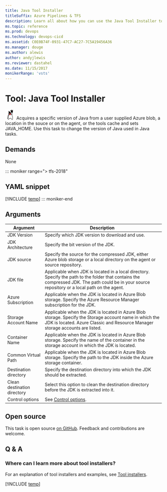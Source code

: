 ```yaml
---
title: Java Tool Installer
titleSuffix: Azure Pipelines & TFS
description: Learn all about how you can use the Java Tool Installer to change the version of Java in Azure Pipelines and Team Foundation Server (TFS).
ms.topic: reference
ms.prod: devops
ms.technology: devops-cicd
ms.assetid: C0E0B74F-0931-47C7-AC27-7C5A19456A36
ms.manager: douge
ms.author: alewis
author: andyjlewis
ms.reviewer: dastahel
ms.date: 11/15/2017
monikerRange: 'vsts'
---
```


# Tool: Java Tool Installer

![icon](_img/java.png) Acquires a specific version of Java from a user supplied Azure blob, a location in the souce or on the agent, or the tools cache and sets JAVA_HOME. Use this task to change the version of Java used in Java tasks.

## Demands

None

::: moniker range="> tfs-2018"
## YAML snippet
[!INCLUDE [temp](../_shared/yaml/JavaToolInstallerV0.md)]
::: moniker-end

## Arguments

| Argument | Description |
|----------|-------------|
| JDK Version | Specify which JDK version to download and use. |
| JDK Architecture | Specify the bit version of the JDK. |
| JDK source | Specify the source for the compressed JDK, either Azure blob storage or a local directory on the agent or source repository. |
| JDK file | Applicable when JDK is located in a local directory. Specify the path to the folder that contains the compressed JDK. The path could be in your source repository or a local path on the agent.|
| Azure Subscription | Applicable when the JDK is located in Azure Blob storage. Specify the Azure Resource Manager subscription for the JDK.|
| Storage Account Name | Applicable when the JDK is located in Azure Blob storage. Specify the Storage account name in which the JDK is located. Azure Classic and Resource Manager storage accounts are listed. |
| Container Name | Applicable when the JDK is located in Azure Blob storage. Specify the name of the container in the storage account in which the JDK is located.|
| Common Virtual Path | Applicable when the JDK is located in Azure Blob storage. Specify the path to the JDK inside the Azure storage container. |
| Destination directory | Specify the destination directory into which the JDK should be extracted. |
| Clean destination directory | Select this option to clean the destination directory before the JDK is extracted into it. |
| Control options | See [Control options](../../process/tasks.md#controloptions). |

## Open source

This task is open source [on GitHub](https://github.com/Microsoft/vsts-tasks). Feedback and contributions are welcome.

## Q & A
<!-- BEGINSECTION class="md-qanda" -->

### Where can I learn more about tool installers?

For an explanation of tool installers and examples, see [Tool installers](../../process/tasks.md#tool-installers).

[!INCLUDE [temp](../../_shared/qa-agents.md)]

<!-- ENDSECTION -->
